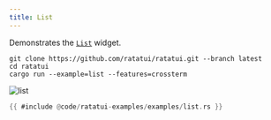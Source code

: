 ```yaml
---
title: List
---
```


Demonstrates the [`List`](https://docs.rs/ratatui/latest/ratatui/widgets/struct.List.html) widget.

```shell title=run example
git clone https://github.com/ratatui/ratatui.git --branch latest
cd ratatui
cargo run --example=list --features=crossterm
```

![list](list.gif)

```rust title=list.rs
{{ #include @code/ratatui-examples/examples/list.rs }}
```
